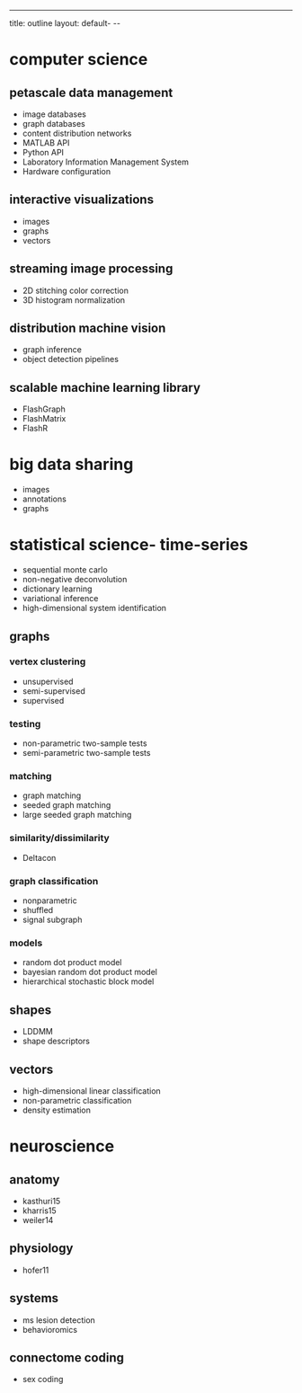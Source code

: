 ---
title: outline
layout: default- --

# computer science

## petascale data management
-  image databases
-  graph databases
-  content distribution networks
-  MATLAB API
-  Python API
-  Laboratory Information Management System
-  Hardware configuration

## interactive visualizations
-  images
-  graphs
-  vectors

## streaming image processing
-  2D stitching color correction 
-  3D histogram normalization

## distribution machine vision 
-  graph inference
-  object detection pipelines

## scalable machine learning library
-  FlashGraph
-  FlashMatrix
-  FlashR

# big data sharing
-  images
-  annotations
-  graphs

# statistical science-  time-series
- sequential monte carlo
- non-negative deconvolution
- dictionary learning
- variational inference
- high-dimensional system identification

## graphs

###  vertex clustering
- unsupervised
- semi-supervised
- supervised

###  testing
- non-parametric two-sample tests
- semi-parametric two-sample tests

###  matching
- graph matching
- seeded graph matching
- large seeded graph matching

###  similarity/dissimilarity
- Deltacon

###  graph classification
- nonparametric
- shuffled
- signal subgraph

###  models
- random dot product model
- bayesian random dot product model
- hierarchical stochastic block model

## shapes
-  LDDMM
-  shape descriptors

## vectors
-  high-dimensional linear classification
-  non-parametric classification
-  density estimation

# neuroscience

## anatomy
-  kasthuri15
-  kharris15
-  weiler14

## physiology
-  hofer11

## systems
-  ms lesion detection
-  behavioromics

## connectome coding
-  sex coding

